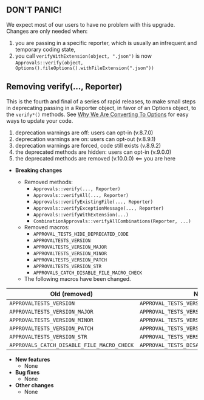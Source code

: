 ## DON'T PANIC!

We expect most of our users to have no problem with this upgrade. Changes are only needed when:

 1. you are passing in a specific reporter, which is usually an infrequent and temporary coding state,
 2. you call `verifyWithExtension(object, ".json")` is now  
    `Approvals::verify(object, Options().fileOptions().withFileExtension(".json"))`


## Removing verify(..., Reporter)

This is the fourth and final of a series of rapid releases, to make small steps in deprecating passing in a Reporter object, in favor of an Options object, to the `verify*()` methods. See [Why We Are Converting To Options](/doc/explanations/WhyWeAreConvertingToOptions.md#top) for easy ways to update your code.

1. deprecation warnings are off: users can opt-in (v.8.7.0)
1. deprecation warnings are on: users can opt-out (v.8.9.1)
1. deprecation warnings are forced, code still exists (v.8.9.2)
1. the deprecated methods are hidden: users can opt-in (v.9.0.0)
1. the deprecated methods are removed (v.10.0.0)  <== you are here

* **Breaking changes**

    * Removed methods:
        * `Approvals::verify(..., Reporter)`
        * `Approvals::verifyAll(..., Reporter)`
        * `Approvals::verifyExistingFile(..., Reporter)`
        * `Approvals::verifyExceptionMessage(..., Reporter)`
        * `Approvals::verifyWithExtension(...)`
        * `CombinationApprovals::verifyAllCombinations(Reporter, ...)`
    * Removed macros:
        * `APPROVAL_TESTS_HIDE_DEPRECATED_CODE`
        * `APPROVALTESTS_VERSION`
        * `APPROVALTESTS_VERSION_MAJOR`
        * `APPROVALTESTS_VERSION_MINOR`
        * `APPROVALTESTS_VERSION_PATCH`
        * `APPROVALTESTS_VERSION_STR`
        * `APPROVALS_CATCH_DISABLE_FILE_MACRO_CHECK`
    * The following macros have been changed.

| Old (removed)                              | New                                       |
| ------------------------------------------ | ----------------------------------------- |
| `APPROVALTESTS_VERSION`                    | `APPROVAL_TESTS_VERSION`                  |
| `APPROVALTESTS_VERSION_MAJOR`              | `APPROVAL_TESTS_VERSION_MAJOR`            |
| `APPROVALTESTS_VERSION_MINOR`              | `APPROVAL_TESTS_VERSION_MINOR`            |
| `APPROVALTESTS_VERSION_PATCH`              | `APPROVAL_TESTS_VERSION_PATCH`            |
| `APPROVALTESTS_VERSION_STR`                | `APPROVAL_TESTS_VERSION_STR`              |
| `APPROVALS_CATCH_DISABLE_FILE_MACRO_CHECK` | `APPROVAL_TESTS_DISABLE_FILE_MACRO_CHECK` |

* **New features**
    * None
* **Bug fixes**
    * None
* **Other changes**
    * None

